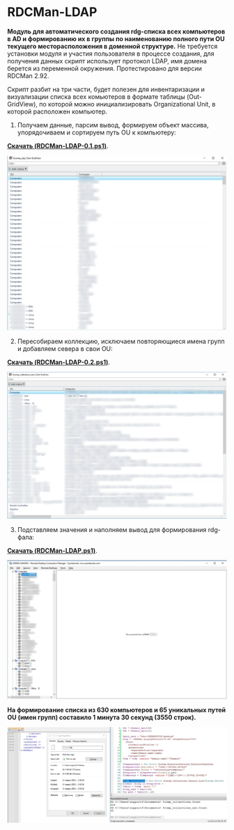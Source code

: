 # RDCMan-LDAP
**Модуль для автоматического создания rdg-списка всех компьютеров в AD и формированию их в группы по наименованию полного пути OU текущего месторасположения в доменной структуре.** Не требуется установки модуля и участия пользователя в процессе создания, для получения данных скрипт использует протокол LDAP, имя домена берется из переменной окружения. Протестировано для версии RDCMan 2.92.

Скрипт разбит на три части, будет полезен для инвентаризации и визуализации списка всех комьютеров в формате таблицы (Out-GridView), по которой можно инициализировать Organizational Unit, в которой расположен компьютер.

1. Получаем данные, парсим вывод, формируем объект массива, упорядочиваем и сортируем путь OU к компьютеру:

**[Скачать (RDCMan-LDAP-0.1.ps1)](https://github.com/Lifailon/RDCMan-LDAP/blob/rsa/RDCMan-LDAP-0.1.ps1)**.

![Image alt](https://github.com/Lifailon/RDCMan-LDAP/blob/rsa/Screen/Out-GridView-0.1.jpg)

2. Пересобираем коллекцию, исключаем повторяющиеся имена групп и добавляем севера в свои OU:

**[Скачать (RDCMan-LDAP-0.2.ps1)](https://github.com/Lifailon/RDCMan-LDAP/blob/rsa/RDCMan-LDAP-0.2.ps1)**.

![Image alt](https://github.com/Lifailon/RDCMan-LDAP/blob/rsa/Screen/Out-GridView-0.2.jpg)

3. Подставляем значения и наполняем вывод для формирования rdg-фала:

**[Скачать (RDCMan-LDAP.ps1)](https://github.com/Lifailon/RDCMan-LDAP/blob/rsa/RDCMan-LDAP.ps1)**.

![Image alt](https://github.com/Lifailon/RDCMan-LDAP/blob/rsa/Screen/RDCMan-List.jpg)

**На формирование списка из 630 компьютеров и 65 уникальных путей OU (имен групп) составило 1 минута 30 секунд (3550 строк).**

![Image alt](https://github.com/Lifailon/RDCMan-LDAP/blob/rsa/Screen/rdg-file.jpg)
